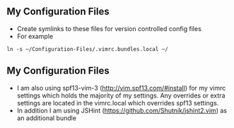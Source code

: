 My Configuration Files
--------
- Create symlinks to these files for version controlled config files
- For example
```
ln -s ~/Configuration-Files/.vimrc.bundles.local ~/
```

My Configuration Files
--------
* I am also using spf13-vim-3 (http://vim.spf13.com/#install) for my vimrc settings which holds the majority of my settings. Any overrides or extra settings are located in the vimrc.local which overrides spf13 settings.
* In addition I am using JSHint (https://github.com/Shutnik/jshint2.vim) as an additional bundle

